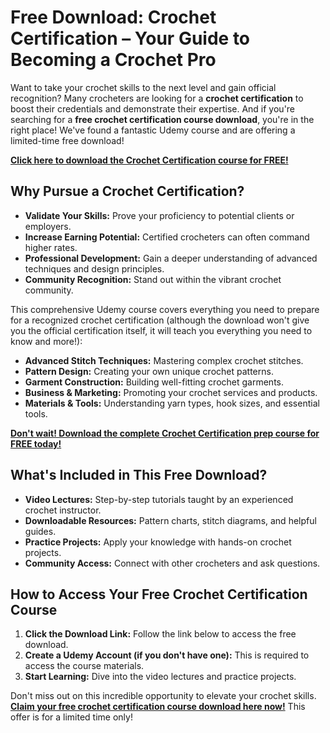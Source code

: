 # Free Download: Crochet Certification – Your Guide to Becoming a Crochet Pro

Want to take your crochet skills to the next level and gain official recognition? Many crocheters are looking for a **crochet certification** to boost their credentials and demonstrate their expertise. And if you're searching for a **free crochet certification course download**, you're in the right place! We've found a fantastic Udemy course and are offering a limited-time free download!

[**Click here to download the Crochet Certification course for FREE!**](https://udemywork.com/crochet-certification)

## Why Pursue a Crochet Certification?

*   **Validate Your Skills:** Prove your proficiency to potential clients or employers.
*   **Increase Earning Potential:** Certified crocheters can often command higher rates.
*   **Professional Development:** Gain a deeper understanding of advanced techniques and design principles.
*   **Community Recognition:** Stand out within the vibrant crochet community.

This comprehensive Udemy course covers everything you need to prepare for a recognized crochet certification (although the download won't give you the official certification itself, it will teach you everything you need to know and more!):

*   **Advanced Stitch Techniques:** Mastering complex crochet stitches.
*   **Pattern Design:** Creating your own unique crochet patterns.
*   **Garment Construction:** Building well-fitting crochet garments.
*   **Business & Marketing:** Promoting your crochet services and products.
*   **Materials & Tools:** Understanding yarn types, hook sizes, and essential tools.

[**Don't wait! Download the complete Crochet Certification prep course for FREE today!**](https://udemywork.com/crochet-certification)

## What's Included in This Free Download?

*   **Video Lectures:** Step-by-step tutorials taught by an experienced crochet instructor.
*   **Downloadable Resources:** Pattern charts, stitch diagrams, and helpful guides.
*   **Practice Projects:** Apply your knowledge with hands-on crochet projects.
*   **Community Access:** Connect with other crocheters and ask questions.

## How to Access Your Free Crochet Certification Course

1.  **Click the Download Link:** Follow the link below to access the free download.
2.  **Create a Udemy Account (if you don't have one):** This is required to access the course materials.
3.  **Start Learning:** Dive into the video lectures and practice projects.

Don't miss out on this incredible opportunity to elevate your crochet skills. **[Claim your free crochet certification course download here now!](https://udemywork.com/crochet-certification)** This offer is for a limited time only!
